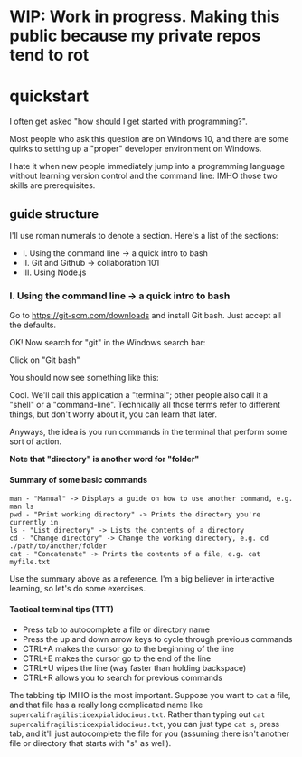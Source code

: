 # WIP: Work in progress. Making this public because my private repos tend to rot

# quickstart

I often get asked "how should I get started with programming?".

Most people who ask this question are on Windows 10, and there are some quirks to setting up a "proper" developer environment on Windows.

I hate it when new people immediately jump into a programming language without learning version control and the command line: IMHO those two skills are prerequisites.

## guide structure

I'll use roman numerals to denote a section. Here's a list of the sections:

* I. Using the command line -> a quick intro to bash
* II. Git and Github -> collaboration 101
* III. Using Node.js

### I. Using the command line -> a quick intro to bash

Go to https://git-scm.com/downloads and install Git bash. Just accept all the defaults.

OK! Now search for "git" in the Windows search bar:


Click on "Git bash"


You should now see something like this:


Cool. We'll call this application a "terminal"; other people also call it a "shell" or a "command-line". Technically all those terms refer to different things, but don't worry about it, you can learn that later.

Anyways, the idea is you run commands in the terminal that perform some sort of action. 

**Note that "directory" is another word for "folder"**

#### Summary of some basic commands

```
man - "Manual" -> Displays a guide on how to use another command, e.g. man ls
pwd - "Print working directory" -> Prints the directory you're currently in
ls - "List directory" -> Lists the contents of a directory
cd - "Change directory" -> Change the working directory, e.g. cd ./path/to/another/folder
cat - "Concatenate" -> Prints the contents of a file, e.g. cat myfile.txt
```

Use the summary above as a reference. I'm a big believer in interactive learning, so let's do some exercises.



#### Tactical terminal tips (TTT)

* Press tab to autocomplete a file or directory name
* Press the up and down arrow keys to cycle through previous commands
* CTRL+A makes the cursor go to the beginning of the line
* CTRL+E makes the cursor go to the end of the line
* CTRL+U wipes the line (way faster than holding backspace)
* CTRL+R allows you to search for previous commands

The tabbing tip IMHO is the most important. Suppose you want to `cat` a file, and that file has a really long complicated name like `supercalifragilisticexpialidocious.txt`. Rather than typing out `cat supercalifragilisticexpialidocious.txt`, you can just type `cat s`, press tab, and it'll just autocomplete the file for you (assuming there isn't another file or directory that starts with "s" as well). 
